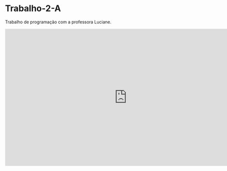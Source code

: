 # Trabalho-2-A
Trabalho de programação com a professora Luciane.

<iframe style="border: 1px solid rgba(0, 0, 0, 0.1);" width="800" height="450" src="https://www.figma.com/embed?embed_host=share&url=https%3A%2F%2Fwww.figma.com%2Fproto%2FuuW04rG0yGP9i8oygBLpIa%2FUntitled%3Ftype%3Ddesign%26node-id%3D53-3%26t%3DLDwzxtvW9EEwO08H-1%26scaling%3Dmin-zoom%26page-id%3D0%253A1%26starting-point-node-id%3D15%253A29%26mode%3Ddesign" allowfullscreen></iframe>
